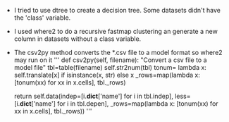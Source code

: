 - I tried to use dtree to create a decision tree. Some datasets didn't have the 'class' variable. 
- I used where2 to do a recursive fastmap clustering an generate a new column in datasets without a class variable.
- The csv2py method converts the *.csv file to a model format so where2 may run on it
'''
def csv2py(self, filename):
  "Convert a csv file to a model file"
  tbl=table(filename)
  self.str2num(tbl)
  tonum= lambda x: self.translate[x] if isinstance(x, str) else x
  _rows=map(lambda x: [tonum(xx) for xx in x.cells], tbl._rows)
  
  return self.data(indep=[i.__dict__['name'] for i in tbl.indep],
                   less=[i.__dict__['name'] for i in tbl.depen],
                   _rows=map(lambda x: [tonum(xx) for xx in x.cells], tbl._rows))
'''
